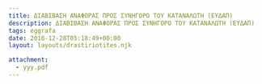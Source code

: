 ```yaml
---
title: ΔΙΑΒΙΒΑΣΗ ΑΝΑΦΟΡΑΣ ΠΡΟΣ ΣΥΝΗΓΟΡΟ ΤΟΥ ΚΑΤΑΝΑΛΩΤΗ (ΕΥΔΑΠ)
description: ΔΙΑΒΙΒΑΣΗ ΑΝΑΦΟΡΑΣ ΠΡΟΣ ΣΥΝΗΓΟΡΟ ΤΟΥ ΚΑΤΑΝΑΛΩΤΗ (ΕΥΔΑΠ)
tags: eggrafa
date: 2016-12-28T05:18:49+00:00
layout: layouts/drastiriotites.njk

attachment:
  - yyy.pdf
---
```


<!-- excerpt -->

